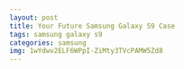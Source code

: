 ```yaml
---
layout: post
title: Your Future Samsung Galaxy S9 Case
tags: samsung galaxy s9
categories: samsung
img: 1wYdwv2ELF6WPpI-ZiMty3TVcPAMW5Zd8
---
```

